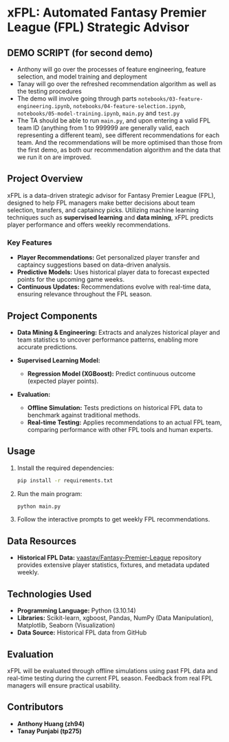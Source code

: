 <!-- # DL_xFPL_tp275_zh94 -->
# xFPL: Automated Fantasy Premier League (FPL) Strategic Advisor

<!-- ## DEMO SCRIPT (for first demo)
- Tanay will demonstrate how we processed our data, and explain the recommendation logic
- Anthony will demonstrate how the data is imported, and how our interactive user interface works
- The demo will involve going through ```notebooks/01-data-preprocessing.ipynb``` and ```notebooks/demo1.ipynb```, as well as ```main.py```
- The TA should be able to run ```main.py```, and upon entering a valid FPL team ID (anything from 1 to 999999 are generally valid, each representing a different team), see different recommendations for each team. (The script will exit with a custom error message for invalid team IDs) -->

## DEMO SCRIPT (for second demo)
- Anthony will go over the processes of feature engineering, feature selection, and model training and deployment
- Tanay will go over the refreshed recommendation algorithm as well as the testing procedures
- The demo will involve going through parts ```notebooks/03-feature-engineering.ipynb```, ```notebooks/04-feature-selection.ipynb```, ```notebooks/05-model-training.ipynb```, ```main.py``` and ```test.py```
- The TA should be able to run ```main.py```, and upon entering a valid FPL team ID (anything from 1 to 999999 are generally valid, each representing a different team), see different recommendations for each team. And the recommendations will be more optimised than those from the first demo, as both our recommendation algorithm and the data that we run it on are improved.

## Project Overview

xFPL is a data-driven strategic advisor for Fantasy Premier League (FPL), designed to help FPL managers make better decisions about team selection, transfers, and captaincy picks. Utilizing machine learning techniques such as **supervised learning** and **data mining**, xFPL predicts player performance and offers weekly recommendations.

### Key Features
- **Player Recommendations:** Get personalized player transfer and captaincy suggestions based on data-driven analysis.
- **Predictive Models:** Uses historical player data to forecast expected points for the upcoming game weeks.
- **Continuous Updates:** Recommendations evolve with real-time data, ensuring relevance throughout the FPL season.

## Project Components

- **Data Mining & Engineering:** Extracts and analyzes historical player and team statistics to uncover performance patterns, enabling more accurate predictions.

- **Supervised Learning Model:**
  - **Regression Model (XGBoost):** Predict continuous outcome (expected player points).
  <!-- - **Classification Models:** Forecast binary outcomes like clean sheets or goal likelihood. -->
  
- **Evaluation:** 
  - **Offline Simulation:** Tests predictions on historical FPL data to benchmark against traditional methods.
  - **Real-time Testing:** Applies recommendations to an actual FPL team, comparing performance with other FPL tools and human experts.

<!-- ## Project Timeline

| Week  | Date           | Tasks                                         |
|-------|----------------|-----------------------------------------------|
| 0     | 9/23 - 9/27    | Finalize proposal, data sources, ETL scripts  |
| 1-2   | 9/30 - 10/11   | Exploratory Data Analysis (EDA), model dev.   |
| 3     | 10/14 - 10/18  | Interactive shell for demo                    |
| 4-5   | 10/21 - 11/1   | Model dev. & feature engineering, frontend    |
| 6     | 11/4 - 11/8    | Refine models                                 |
| 7     | 11/11 - 11/15  | Stage 2 testing, FPL manager feedback         |
| 8     | 11/18 - 11/22  | Demo preparation, finalize presentation       |
| 9-10  | 11/25 - 12/6   | Final clean-up, write-up                      | -->

<!-- ## Installation

1. Clone the repository:

    ```bash
    git clone https://github.com/your-repo/xFPL.git
    ```

2. Install the required dependencies:

    ```bash
    pip install -r requirements.txt
    ``` -->

## Usage

<!-- 1. Ensure the required data is available (refer to the [vaastav/Fantasy-Premier-League](https://github.com/vaastav/Fantasy-Premier-League) repository for the data source). -->
1. Install the required dependencies:

    ```bash
    pip install -r requirements.txt
    ```

2. Run the main program:

    ```bash
    python main.py
    ```

3. Follow the interactive prompts to get weekly FPL recommendations.

## Data Resources

- **Historical FPL Data:** [vaastav/Fantasy-Premier-League](https://github.com/vaastav/Fantasy-Premier-League) repository provides extensive player statistics, fixtures, and metadata updated weekly.

## Technologies Used

- **Programming Language:** Python (3.10.14)
- **Libraries:** Scikit-learn, xgboost, Pandas, NumPy (Data Manipulation), Matplotlib, Seaborn (Visualization)
- **Data Source:** Historical FPL data from GitHub

## Evaluation

xFPL will be evaluated through offline simulations using past FPL data and real-time testing during the current FPL season. Feedback from real FPL managers will ensure practical usability.

## Contributors

- **Anthony Huang (zh94)**
- **Tanay Punjabi (tp275)**